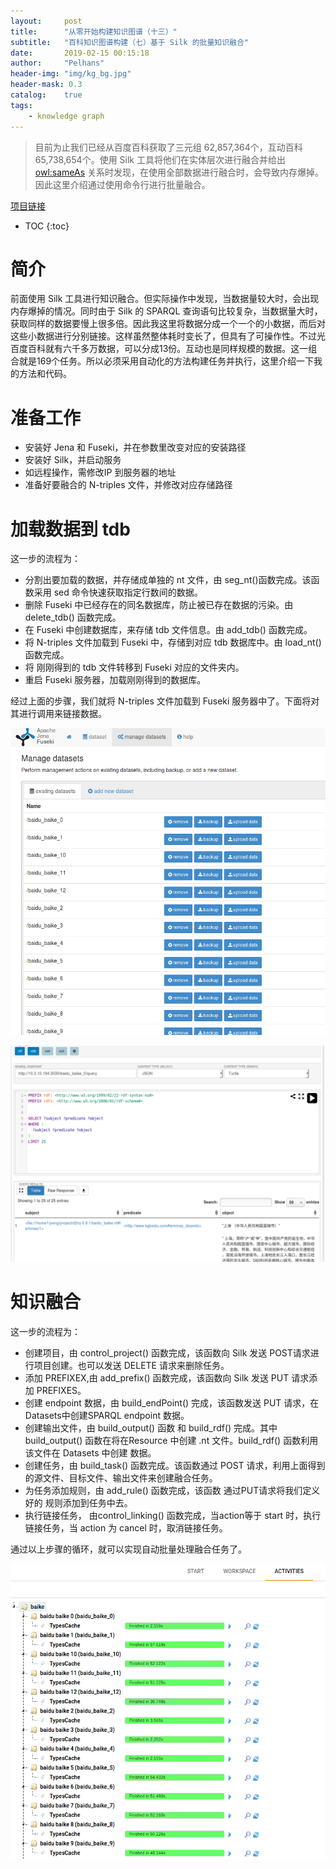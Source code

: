 ```yaml
---
layout:     post
title:      "从零开始构建知识图谱（十三）"
subtitle:   "百科知识图谱构建（七）基于 Silk 的批量知识融合"
date:       2019-02-15 00:15:18
author:     "Pelhans"
header-img: "img/kg_bg.jpg"
header-mask: 0.3 
catalog:    true
tags:
    - knowledge graph
---
```



> 目前为止我们已经从百度百科获取了三元组 62,857,364个，互动百科 65,738,654个。使用 Silk 工具将他们在实体层次进行融合并给出 <owl:sameAs> 关系时发现，在使用全部数据进行融合时，会导致内存爆掉。因此这里介绍通过使用命令行进行批量融合。

[项目链接](https://github.com/Pelhans/Z_knowledge_graph/tree/master/knowledge_fusion/silk)

* TOC
{:toc}

# 简介

前面使用 Silk 工具进行知识融合。但实际操作中发现，当数据量较大时，会出现内存爆掉的情况。同时由于 Silk 的 SPARQL 查询语句比较复杂，当数据量大时，获取同样的数据要慢上很多倍。因此我这里将数据分成一个一个的小数据，而后对这些小数据进行分别链接。这样虽然整体耗时变长了，但具有了可操作性。不过光百度百科就有六千多万数据，可以分成13份。互动也是同样规模的数据。这一组合就是169个任务。所以必须采用自动化的方法构建任务并执行，这里介绍一下我的方法和代码。

# 准备工作

* 安装好 Jena 和 Fuseki，并在参数里改变对应的安装路径    
* 安装好 Silk，并启动服务    
* 如远程操作，需修改IP 到服务器的地址    
* 准备好要融合的 N-triples 文件，并修改对应存储路径

# 加载数据到 tdb

这一步的流程为：

* 分割出要加载的数据，并存储成单独的 nt 文件，由 seg_nt()函数完成。该函数采用 sed 命令快速获取指定行数间的数据。        
* 删除 Fuseki 中已经存在的同名数据库，防止被已存在数据的污染。由 delete_tdb() 函数完成。    
* 在 Fuseki 中创建数据库，来存储 tdb 文件信息。由 add_tdb() 函数完成。    
* 将 N-triples 文件加载到 Fuseki 中，存储到对应 tdb 数据库中。由 load_nt()函数完成。    
* 将 刚刚得到的 tdb 文件转移到 Fuseki 对应的文件夹内。    
* 重启 Fuseki 服务器，加载刚刚得到的数据库。

经过上面的步骤，我们就将 N-triples 文件加载到 Fuseki 服务器中了。下面将对其进行调用来链接数据。

![](/img/in-post/kg_from_0/batch_silk_jena0.png)

![](/img/in-post/kg_from_0/batch_silk_jena1.png)

# 知识融合

这一步的流程为：

* 创建项目，由 control_project() 函数完成，该函数向 Silk 发送 POST请求进行项目创建。也可以发送 DELETE 请求来删除任务。    
* 添加 PREFIXEX,由 add_prefix() 函数完成，该函数向 Silk 发送 PUT 请求添加 PREFIXES。    
* 创建 endpoint 数据，由 build_endPoint() 完成，该函数发送 PUT 请求，在Datasets中创建SPARQL endpoint 数据。    
* 创建输出文件，由 build_output() 函数 和 build_rdf() 完成。其中build_output() 函数在将在Resource 中创建 .nt 文件。build_rdf() 函数利用该文件在 Datasets 中创建 数据。     
* 创建任务，由 build_task() 函数完成。该函数通过 POST 请求，利用上面得到的源文件、目标文件、输出文件来创建融合任务。    
* 为任务添加规则，由 add_rule() 函数完成，该函数 通过PUT请求将我们定义好的 规则添加到任务中去。      
* 执行链接任务， 由control_linking() 函数完成，当action等于 start 时，执行链接任务，当 action 为 cancel 时，取消链接任务。

通过以上步骤的循环，就可以实现自动批量处理融合任务了。

![](/img/in-post/kg_from_0/batch_silk_0.png)

